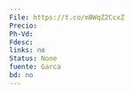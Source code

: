 ```yaml
---
File: https://t.co/mBWqZ2CcxZ
Precio: 
Ph-Vd: 
Fdesc: 
links: no
Status: None
fuente: Garca
bd: no
---
```

